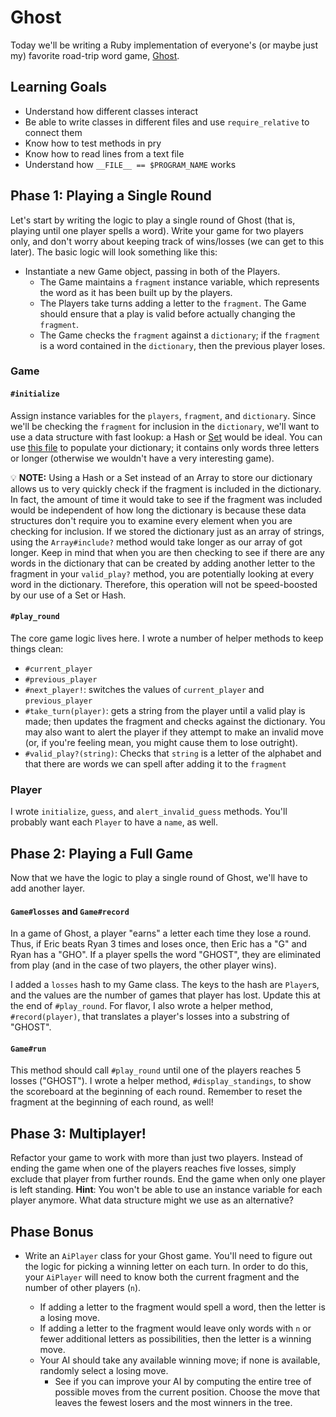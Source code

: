 # Ghost

Today we'll be writing a Ruby implementation of everyone's (or maybe just my) favorite road-trip word game, [Ghost](https://en.wikipedia.org/wiki/Ghost_(game)).

## Learning Goals

- Understand how different classes interact
- Be able to write classes in different files and use `require_relative` to connect them
- Know how to test methods in pry
- Know how to read lines from a text file
- Understand how `__FILE__ == $PROGRAM_NAME` works

## Phase 1: Playing a Single Round

Let's start by writing the logic to play a single round of Ghost (that is, playing until one player spells a word). Write your game for two players only, and don't worry about keeping track of wins/losses (we can get to this later). The basic logic will look something like this:

- Instantiate a new Game object, passing in both of the Players.
  - The Game maintains a `fragment` instance variable, which represents the word as it has been built up by the players.
  - The Players take turns adding a letter to the `fragment`. The Game should ensure that a play is valid before actually changing the `fragment`.
  - The Game checks the `fragment` against a `dictionary`; if the `fragment` is a word contained in the `dictionary`, then the previous player loses.

### Game

#### `#initialize`

Assign instance variables for the `players`, `fragment`, and `dictionary`. Since we'll be checking the `fragment` for inclusion in the `dictionary`, we'll want to use a data structure with fast lookup: a Hash or [Set](http://ruby-doc.org/stdlib-2.4.2/libdoc/set/rdoc/Set.html) would be ideal. You can use [this file](http://assets.aaonline.io/fullstack/ruby/projects/ghost/dictionary.txt) to populate your dictionary; it contains only words three letters or longer (otherwise we wouldn't have a very interesting game).

💡 **NOTE:** Using a Hash or a Set instead of an Array to store our dictionary allows us to very quickly check if the fragment is included in the dictionary. In fact, the amount of time it would take to see if the fragment was included would be independent of how long the dictionary is because these data structures don't require you to examine every element when you are checking for inclusion. If we stored the dictionary just as an array of strings, using the `Array#include?` method would take longer as our array of got longer. Keep in mind that when you are then checking to see if there are any words in the dictionary that can be created by adding another letter to the fragment in your `valid_play?` method, you are potentially looking at every word in the dictionary. Therefore, this operation will not be speed-boosted by our use of a Set or Hash.

#### `#play_round`

The core game logic lives here. I wrote a number of helper methods to keep things clean:

- `#current_player`
- `#previous_player`
- `#next_player!`: switches the values of `current_player` and `previous_player`
- `#take_turn(player)`: gets a string from the player until a valid play is made; then updates the fragment and checks against the dictionary. You may also want to alert the player if they attempt to make an invalid move (or, if you're feeling mean, you might cause them to lose outright).
- `#valid_play?(string)`: Checks that `string` is a letter of the alphabet and that there are words we can spell after adding it to the `fragment`

### Player

I wrote `initialize`, `guess`, and `alert_invalid_guess` methods. You'll probably want each `Player` to have a `name`, as well.

## Phase 2: Playing a Full Game

Now that we have the logic to play a single round of Ghost, we'll have to add another layer.

#### `Game#losses` and `Game#record`

In a game of Ghost, a player "earns" a letter each time they lose a round. Thus, if Eric beats Ryan 3 times and loses once, then Eric has a "G" and Ryan has a "GHO". If a player spells the word "GHOST", they are eliminated from play (and in the case of two players, the other player wins).

I added a `losses` hash to my Game class. The keys to the hash are `Player`s, and the values are the number of games that player has lost. Update this at the end of `#play_round`. For flavor, I also wrote a helper method, `#record(player)`, that translates a player's losses into a substring of "GHOST".

#### `Game#run`

This method should call `#play_round` until one of the players reaches 5 losses ("GHOST"). I wrote a helper method, `#display_standings`, to show the scoreboard at the beginning of each round. Remember to reset the fragment at the beginning of each round, as well!

## Phase 3: Multiplayer!

Refactor your game to work with more than just two players. Instead of ending the game when one of the players reaches five losses, simply exclude that player from further rounds. End the game when only one player is left standing. **Hint**: You won't be able to use an instance variable for each player anymore. What data structure might we use as an alternative?

## Phase Bonus

- Write an `AiPlayer` class for your Ghost game. You'll need to figure out the logic for picking a winning letter on each turn. In order to do this, your `AiPlayer` will need to know both the current fragment and the number of other players (`n`).

  - If adding a letter to the fragment would spell a word, then the letter is a losing move.
  - If adding a letter to the fragment would leave only words with `n` or fewer additional letters as possibilities, then the letter is a winning move.
  - Your AI should take any available winning move; if none is available, randomly select a losing move.
    - See if you can improve your AI by computing the entire tree of possible moves from the current position. Choose the move that leaves the fewest losers and the most winners in the tree.